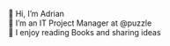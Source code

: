 👋 Hi, I’m Adrian<br>
🚦 I’m an IT Project Manager at @puzzle<br>
📖 I enjoy reading Books and sharing ideas<br>

<!---
abrpuzzle/abrpuzzle is a ✨ special ✨ repository because its `README.md` (this file) appears on your GitHub profile.
You can click the Preview link to take a look at your changes.
--->

